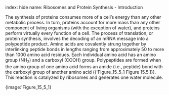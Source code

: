 index: hide
name: Ribosomes and Protein Synthesis - Introduction

The synthesis of proteins consumes more of a cell’s energy than any other metabolic process. In turn, proteins account for more mass than any other component of living organisms (with the exception of water), and proteins perform virtually every function of a cell. The process of translation, or protein synthesis, involves the decoding of an mRNA message into a polypeptide product. Amino acids are covalently strung together by interlinking peptide bonds in lengths ranging from approximately 50 to more than 1000 amino acid residues. Each individual amino acid has an amino group (NH<sub>2</sub>) and a carboxyl (COOH) group. Polypeptides are formed when the amino group of one amino acid forms an amide (i.e., peptide) bond with the carboxyl group of another amino acid ({'Figure_15_5_1 Figure 15.5.1}). This reaction is catalyzed by ribosomes and generates one water molecule.


{image:'Figure_15_5_1}
        
